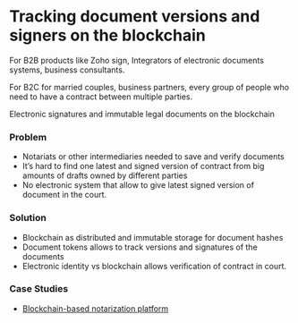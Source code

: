 # Tracking document versions and signers on the blockchain

For B2B products like Zoho sign, Integrators of electronic documents systems, business consultants.

For B2C for married couples, business partners, every group of people who need to have a contract between multiple parties.

Electronic signatures and immutable legal documents on the blockchain

### Problem

* Notariats or other intermediaries needed to save and verify documents 
* It’s hard to find one latest and signed version of contract from big amounts of drafts owned by different parties
* No electronic system that allow to give latest signed version of document in the court. 

### Solution

* Blockchain as distributed and immutable storage for document hashes
* Document tokens allows to track versions and signatures of the documents
* Electronic identity vs blockchain allows verification of contract in court. 

### Case Studies

* [Blockchain-based notarization platform](../../case-studies/notarization-platform.md)

